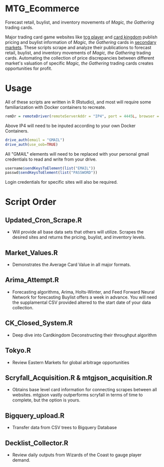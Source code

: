 # MTG_Ecommerce

Forecast retail, buylist, and inventory movements of _Magic, the Gathering_ trading cards.

Major trading card game websites like [tcg player](http://tcgplayer.com) and [card kingdom](http://cardkingdom.com) publish pricing and buylist information of _Magic, the Gathering_ cards in [secondary markets](https://en.wikipedia.org/wiki/Secondary_market). These scripts scrape and analyze their publications to forecast retail, buylist, and inventory movements of _Magic, the Gathering_ trading cards. Automating the collection of price discrepancies between different market's valuation of specific _Magic, the Gathering_ trading cards creates opportunities for profit.

# Usage

All of these scripts are written in R (Rstudio), and most will require some familiarization with Docker containers to recreate.

```R
remDr = remoteDriver(remoteServerAddr = "IP4", port = 4445L, browser = "chrome")
```

Above IP4 will need to be inputed according to your own Docker Containers.

```R
drive_auth(email = "GMAIL")
drive_auth(use_oob=TRUE)
```

All "GMAIL" elements will need to be replaced with your personal gmail credentials to read and write from your drive.

```R
username$sendKeysToElement(list("EMAIL"))
passwd$sendKeysToElement(list("PASSWORD"))
```
Login credentials for specific sites will also be required.

# Script Order

## Updated_Cron_Scrape.R
   + Will provide all base data sets that others will utilize. Scrapes the desired sites and returns the pricing, buylist, and inventory levels.
## Market_Values.R
   + Demonstrates the Average Card Value in all major formats.

## Arima_Attempt.R
   + Forecasting algorithms, Arima, Holts-Winter, and Feed Forward Neural Network for forecasting Buylist offers a week in advance. You will need the supplamental CSV provided altered to the start date of your data collection.

## CK_Closed_System.R
   + Deep dive into Cardkingdom Deconstructing their throughput algorithm

## Tokyo.R
   + Review Eastern Markets for global arbitrage opportunities
## Scryfall_Acquisition.R & mtgjson_acquisition.R
   + Obtains base level card information for connecting scrapes between all websites. mtgjson vastly outperforms scryfall in terms of time to complete, but the option is yours.

## Bigquery_upload.R
   + Transfer data from CSV trees to Bigquery Database
## Decklist_Collector.R
   + Review daily outputs from Wizards of the Coast to gauge player demand.
  
